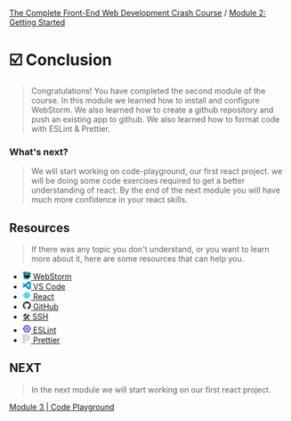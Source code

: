 [The Complete Front-End Web Development Crash Course](../README.md) / [Module 2: Getting Started](./README.md)

# ☑️ Conclusion
> Congratulations! You have completed the second module of the course. In this module we learned how to install and configure WebStorm. We also learned how to create a github repository and push an existing app to github. We also learned how to format code with ESLint & Prettier.

### What's next?
> We will start working on code-playground, our first react project.
> we will be doing some code exercises required to get a better understanding of react.
> By the end of the next module you will have much more confidence in your react skills.


## Resources
> If there was any topic you don't understand, or you want to learn more about it, here are some resources that can help you.
- [<img src="../imgs/webstorm_logo.svg" width="15" /> WebStorm](https://www.jetbrains.com/webstorm/)
- [<img src="../imgs/vscode_logo.png" width="15" /> VS Code](https://code.visualstudio.com/)
- [<img src="../imgs/react-icon.png" width="15" /> React](https://reactjs.org/)
- [<img src="../imgs/github-mark.png" width="15" /> GitHub](https://github.com/)
- [🛠 SSH](https://www.ssh.com/ssh/)
- [<img src="../imgs/eslint-logo.png" width="15" /> ESLint](https://eslint.org/)
- [<img src="../imgs/prettier-logo.png" width="15" /> Prettier](https://prettier.io/)

## NEXT
> In the next module we will start working on our first react project.

[Module 3 | Code Playground](../module_03/README.md)